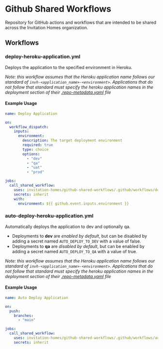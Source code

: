 # Github Shared Workflows
Repository for GitHub actions and workflows that are intended to be shared across the Invitation Homes organization.

## Workflows

### deploy-heroku-application.yml
Deploys the application to the specified environment in Heroku.  

_Note: this workflow assumes that the Heroku application name 
follows our standard of `invh-<application_name>-<environment>`. Applications that do not follow that standard must 
specify the heroku application names in the deployment section of their
[.repo-metadata.yaml](https://github.com/invitation-homes/technology-decisions/blob/main/resources/.repo-metadata.yaml) file_

#### Example Usage
```yaml
name: Deploy Application

on:
  workflow_dispatch:
    inputs:
      environment:
        description: The target deployment environment
        required: true
        type: choice
        options:
          - "dev"
          - "qa"
          - "uat"
          - "prod"

jobs:
  call_shared_workflow:
    uses: invitation-homes/github-shared-workflows/.github/workflows/deploy-heroku-application.yml@v1
    secrets: inherit
    with:
      environment: ${{ github.event.inputs.environment }}
```

### auto-deploy-heroku-application.yml
Automatically deploys the application to dev and optionally qa.  

* Deployments to **dev** are _enabled by default_, but can be disabled by adding a 
secret named `AUTO_DEPLOY_TO_DEV` with a value of false. 
* Deployments to **qa** are _disabled by default_, but can be enabled by adding a 
secret named `AUTO_DEPLOY_TO_QA` with a value of true.

_Note: this workflow assumes that the Heroku application name
follows our standard of `invh-<application_name>-<environment>`. Applications that do not follow that standard must
specify the heroku application names in the deployment section of their
[.repo-metadata.yaml](https://github.com/invitation-homes/technology-decisions/blob/main/resources/.repo-metadata.yaml) file_

#### Example Usage
```yaml
name: Auto Deploy Application

on:
  push:
    branches:
      - "main"

jobs:
  call_shared_workflow:
    uses: invitation-homes/github-shared-workflows/.github/workflows/auto-deploy-heroku-application.yml@v1
    secrets: inherit
```